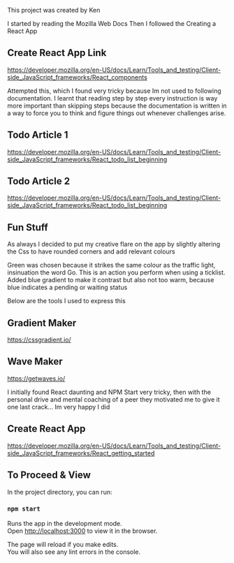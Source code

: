 This project was created by Ken

I started by reading the Mozilla Web Docs
Then I followed the Creating a React App

## Create React App Link
https://developer.mozilla.org/en-US/docs/Learn/Tools_and_testing/Client-side_JavaScript_frameworks/React_components

Attempted this, which I found very tricky because Im not used to following documentation. I learnt that reading step by step every instruction is way more important than skipping steps because the documentation is written in a way to force you to think and figure things out whenever challenges arise.

## Todo Article 1
https://developer.mozilla.org/en-US/docs/Learn/Tools_and_testing/Client-side_JavaScript_frameworks/React_todo_list_beginning

## Todo Article 2
https://developer.mozilla.org/en-US/docs/Learn/Tools_and_testing/Client-side_JavaScript_frameworks/React_todo_list_beginning

## Fun Stuff
As always I decided to put my creative flare on the app by slightly altering the Css to have rounded corners and add relevant colours

Green was chosen because it strikes the same colour as the traffic light, insinuation the word Go. This is an action you perform when using a ticklist. Added blue gradient to make it contrast but also not too warm, because blue indicates a pending or waiting status

Below are the tools I used to express this

## Gradient Maker
https://cssgradient.io/

## Wave Maker
https://getwaves.io/


I initially found React daunting and NPM Start very tricky, then with the personal drive and mental coaching of a peer they motivated me to give it one last crack... Im very happy I did

## Create React App
https://developer.mozilla.org/en-US/docs/Learn/Tools_and_testing/Client-side_JavaScript_frameworks/React_getting_started



## To Proceed & View

In the project directory, you can run:

### `npm start`

Runs the app in the development mode.\
Open [http://localhost:3000](http://localhost:3000) to view it in the browser.

The page will reload if you make edits.\
You will also see any lint errors in the console.